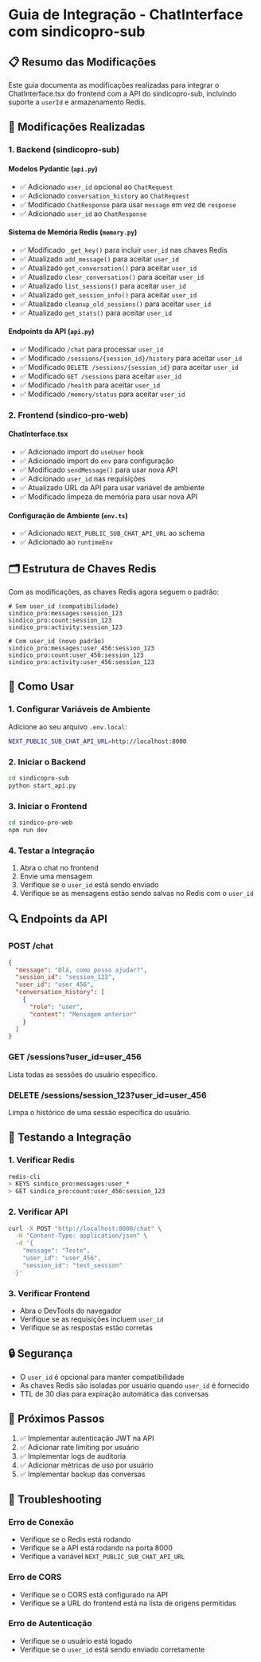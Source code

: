 # Guia de Integração - ChatInterface com sindicopro-sub

## 📋 Resumo das Modificações

Este guia documenta as modificações realizadas para integrar o ChatInterface.tsx do frontend com a API do sindicopro-sub, incluindo suporte a `userId` e armazenamento Redis.

## 🔧 Modificações Realizadas

### 1. Backend (sindicopro-sub)

#### Modelos Pydantic (`api.py`)

- ✅ Adicionado `user_id` opcional ao `ChatRequest`
- ✅ Adicionado `conversation_history` ao `ChatRequest`
- ✅ Modificado `ChatResponse` para usar `message` em vez de `response`
- ✅ Adicionado `user_id` ao `ChatResponse`

#### Sistema de Memória Redis (`memory.py`)

- ✅ Modificado `_get_key()` para incluir `user_id` nas chaves Redis
- ✅ Atualizado `add_message()` para aceitar `user_id`
- ✅ Atualizado `get_conversation()` para aceitar `user_id`
- ✅ Atualizado `clear_conversation()` para aceitar `user_id`
- ✅ Atualizado `list_sessions()` para aceitar `user_id`
- ✅ Atualizado `get_session_info()` para aceitar `user_id`
- ✅ Atualizado `cleanup_old_sessions()` para aceitar `user_id`
- ✅ Atualizado `get_stats()` para aceitar `user_id`

#### Endpoints da API (`api.py`)

- ✅ Modificado `/chat` para processar `user_id`
- ✅ Modificado `/sessions/{session_id}/history` para aceitar `user_id`
- ✅ Modificado `DELETE /sessions/{session_id}` para aceitar `user_id`
- ✅ Modificado `GET /sessions` para aceitar `user_id`
- ✅ Modificado `/health` para aceitar `user_id`
- ✅ Modificado `/memory/status` para aceitar `user_id`

### 2. Frontend (sindico-pro-web)

#### ChatInterface.tsx

- ✅ Adicionado import do `useUser` hook
- ✅ Adicionado import do `env` para configuração
- ✅ Modificado `sendMessage()` para usar nova API
- ✅ Adicionado `user_id` nas requisições
- ✅ Atualizado URL da API para usar variável de ambiente
- ✅ Modificado limpeza de memória para usar nova API

#### Configuração de Ambiente (`env.ts`)

- ✅ Adicionado `NEXT_PUBLIC_SUB_CHAT_API_URL` ao schema
- ✅ Adicionado ao `runtimeEnv`

## 🗂️ Estrutura de Chaves Redis

Com as modificações, as chaves Redis agora seguem o padrão:

```
# Sem user_id (compatibilidade)
sindico_pro:messages:session_123
sindico_pro:count:session_123
sindico_pro:activity:session_123

# Com user_id (novo padrão)
sindico_pro:messages:user_456:session_123
sindico_pro:count:user_456:session_123
sindico_pro:activity:user_456:session_123
```

## 🚀 Como Usar

### 1. Configurar Variáveis de Ambiente

Adicione ao seu arquivo `.env.local`:

```bash
NEXT_PUBLIC_SUB_CHAT_API_URL=http://localhost:8000
```

### 2. Iniciar o Backend

```bash
cd sindicopro-sub
python start_api.py
```

### 3. Iniciar o Frontend

```bash
cd sindico-pro-web
npm run dev
```

### 4. Testar a Integração

1. Abra o chat no frontend
2. Envie uma mensagem
3. Verifique se o `user_id` está sendo enviado
4. Verifique se as mensagens estão sendo salvas no Redis com o `user_id`

## 🔍 Endpoints da API

### POST /chat

```json
{
  "message": "Olá, como posso ajudar?",
  "session_id": "session_123",
  "user_id": "user_456",
  "conversation_history": [
    {
      "role": "user",
      "content": "Mensagem anterior"
    }
  ]
}
```

### GET /sessions?user_id=user_456

Lista todas as sessões do usuário específico.

### DELETE /sessions/session_123?user_id=user_456

Limpa o histórico de uma sessão específica do usuário.

## 🧪 Testando a Integração

### 1. Verificar Redis

```bash
redis-cli
> KEYS sindico_pro:messages:user_*
> GET sindico_pro:count:user_456:session_123
```

### 2. Verificar API

```bash
curl -X POST "http://localhost:8000/chat" \
  -H "Content-Type: application/json" \
  -d '{
    "message": "Teste",
    "user_id": "user_456",
    "session_id": "test_session"
  }'
```

### 3. Verificar Frontend

- Abra o DevTools do navegador
- Verifique se as requisições incluem `user_id`
- Verifique se as respostas estão corretas

## 🔒 Segurança

- O `user_id` é opcional para manter compatibilidade
- As chaves Redis são isoladas por usuário quando `user_id` é fornecido
- TTL de 30 dias para expiração automática das conversas

## 📝 Próximos Passos

1. ✅ Implementar autenticação JWT na API
2. ✅ Adicionar rate limiting por usuário
3. ✅ Implementar logs de auditoria
4. ✅ Adicionar métricas de uso por usuário
5. ✅ Implementar backup das conversas

## 🐛 Troubleshooting

### Erro de Conexão

- Verifique se o Redis está rodando
- Verifique se a API está rodando na porta 8000
- Verifique a variável `NEXT_PUBLIC_SUB_CHAT_API_URL`

### Erro de CORS

- Verifique se o CORS está configurado na API
- Verifique se a URL do frontend está na lista de origens permitidas

### Erro de Autenticação

- Verifique se o usuário está logado
- Verifique se o `user_id` está sendo enviado corretamente
